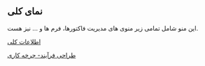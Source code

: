 ﻿## نمای کلی

این منو شامل تمامی زیر منوی های مدیریت فاکتورها، فرم ها و ... نیز هست.

<a href="General-information%2FGeneral-information.md" target="_blank">اطلاعات کلی</a>

<a href="Process-design%2FProcess-design.md" target="_blank">طراحی فرآیند- چرخه کاری</a>

